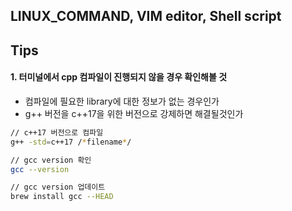 ## LINUX_COMMAND, VIM editor, Shell script

## Tips

#### 1. 터미널에서 cpp 컴파일이 진행되지 않을 경우 확인해볼 것

- 컴파일에 필요한 library에 대한 정보가 없는 경우인가
- g++ 버전을 c++17을 위한 버전으로 강제하면 해결될것인가

```bash
// c++17 버전으로 컴파일
g++ -std=c++17 /*filename*/

// gcc version 확인
gcc --version

// gcc version 업데이트
brew install gcc --HEAD
```
